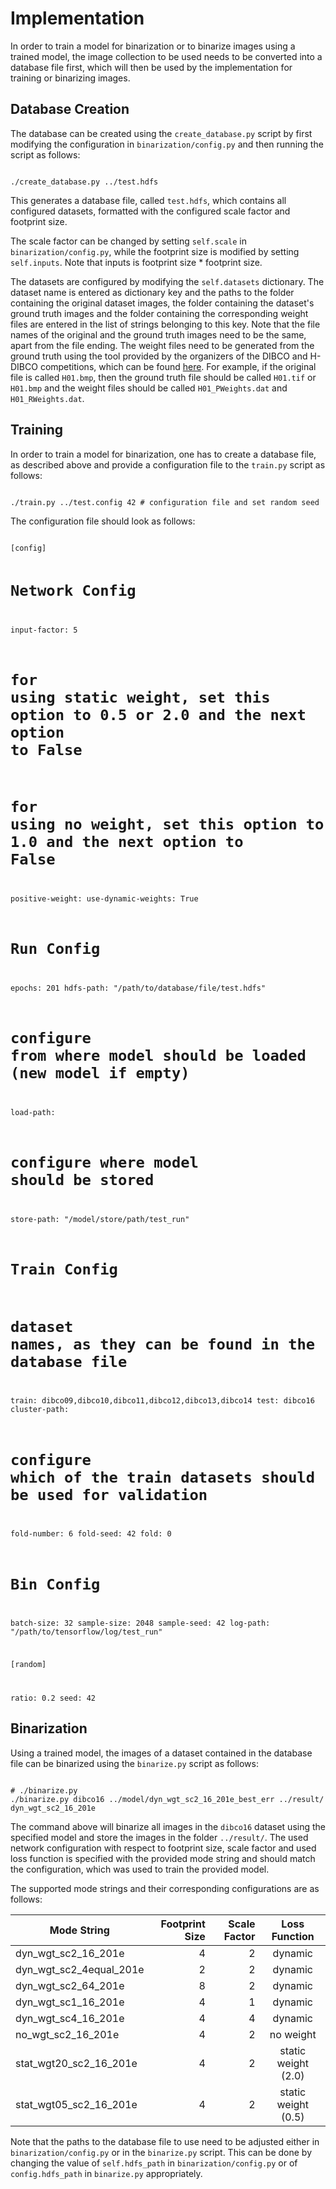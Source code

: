 # Implementation

In order to train a model for binarization or to binarize images using a trained model, the image collection to be used needs to be converted into a database file first, which will then be used by the implementation for training or binarizing images.


## Database Creation

The database can be created using the `create_database.py` script by first modifying the configuration in `binarization/config.py` and then running the script as follows:

<code shell>
./create_database.py ../test.hdfs
</code>

This generates a database file, called `test.hdfs`, which contains all configured datasets, formatted with the configured scale factor and footprint size.

The scale factor can be changed by setting `self.scale` in `binarization/config.py`, while the footprint size is modified by setting `self.inputs`. Note that inputs is footprint size * footprint size.

The datasets are configured by modifying the `self.datasets` dictionary. The dataset name is entered as dictionary key and the paths to the folder containing the original dataset images, the folder containing the dataset's ground truth images and the folder containing the corresponding weight files are entered in the list of strings belonging to this key. Note that the file names of the original and the ground truth images need to be the same, apart from the file ending. The weight files need to be generated from the ground truth using the tool provided by the organizers of the DIBCO and H-DIBCO competitions, which can be found [here](http://vc.ee.duth.gr/h-dibco2016/benchmark/BinEvalWeights.zip). For example, if the original file is called `H01.bmp`, then the ground truth file should be called `H01.tif` or `H01.bmp` and the weight files should be called `H01_PWeights.dat` and `H01_RWeights.dat`.

## Training

In order to train a model for binarization, one has to create a database file, as described above and provide a configuration file to the `train.py` script as follows:

<code shell>
./train.py ../test.config 42 # configuration file and set random seed
</code>

The configuration file should look as follows:

<code>
[config]

# Network Config
input-factor: 5
# for using static weight, set this option to 0.5 or 2.0 and the next option to False
# for using no weight, set this option to 1.0 and the next option to False
positive-weight:
use-dynamic-weights: True

# Run Config
epochs: 201
hdfs-path: "/path/to/database/file/test.hdfs"
# configure from where model should be loaded (new model if empty)
load-path:
# configure where model should be stored
store-path: "/model/store/path/test_run"

# Train Config
# dataset names, as they can be found in the database file
train: dibco09,dibco10,dibco11,dibco12,dibco13,dibco14
test: dibco16
cluster-path:
# configure which of the train datasets should be used for validation
fold-number: 6
fold-seed: 42
fold: 0

# Bin Config
batch-size: 32
sample-size: 2048
sample-seed: 42
log-path: "/path/to/tensorflow/log/test_run"

[random]

ratio: 0.2
seed: 42
</code>

## Binarization

Using a trained model, the images of a dataset contained in the database file can be binarized using the `binarize.py` script as follows:

<code shell>
# ./binarize.py <dataset name> <model path> <target path> <mode string> 
./binarize.py dibco16 ../model/dyn_wgt_sc2_16_201e_best_err ../result/ dyn_wgt_sc2_16_201e
</code>

The command above will binarize all images in the `dibco16` dataset using the specified model and store the images in the folder `../result/`. The used network configuration with respect to footprint size, scale factor and used loss function is specified with the provided mode string and should match the configuration, which was used to train the provided model.

The supported mode strings and their corresponding configurations are as follows:

| Mode String        | Footprint Size           | Scale Factor  | Loss Function |
| ------------- |-------------:| -----:| :-------:|
| dyn_wgt_sc2_16_201e      | 4 | 2 | dynamic |
| dyn_wgt_sc2_4equal_201e |  2 | 2 | dynamic |
| dyn_wgt_sc2_64_201e |  8 | 2 | dynamic |
| dyn_wgt_sc1_16_201e      | 4 | 1 | dynamic |
| dyn_wgt_sc4_16_201e |  4 | 4 | dynamic |
| no_wgt_sc2_16_201e      | 4 | 2 | no weight |
| stat_wgt20_sc2_16_201e     | 4 | 2 | static weight (2.0) |
| stat_wgt05_sc2_16_201e     | 4 | 2 | static weight (0.5) |

Note that the paths to the database file to use need to be adjusted either in `binarization/config.py` or in the `binarize.py` script. This can be done by changing the value of `self.hdfs_path` in `binarization/config.py` or of `config.hdfs_path` in `binarize.py` appropriately.
